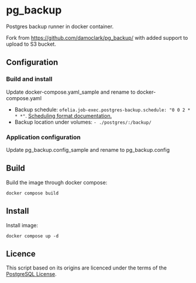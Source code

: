 # pg_backup
Postgres backup runner in docker container.

Fork from https://github.com/damoclark/pg_backup/ with added support to upload to S3 bucket.

## Configuration
### Build and install

Update docker-compose.yaml_sample and rename to docker-compose.yaml

* Backup schedule: ``ofelia.job-exec.postgres-backup.schedule: "0 0 2 * * *"``. [Scheduling format documentation.](https://godoc.org/github.com/robfig/cronhttps:/)
* Backup location under volumes: ``- ./postgres/:/backup/``

### Application configuration
Update pg_backup.config_sample and rename to pg_backup.config

## Build
Build the image through docker compose:
```
docker compose build
```

## Install
Install image:
```
docker compose up -d
```

## Licence

This script based on its origins are licenced under the terms of the [PostgreSQL License](https://wiki.postgresql.org/wiki/PostgreSQL_wiki:Copyrights).
